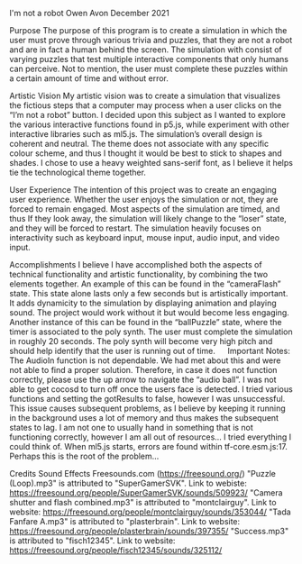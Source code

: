 I'm not a robot
Owen Avon
December 2021

Purpose
The purpose of this program is to create a simulation in which the user must prove through various trivia and puzzles, that they are not a robot and are in fact a human behind the screen. The simulation with consist of varying puzzles that test multiple interactive components that only humans can perceive. Not to mention, the user must complete these puzzles within a certain amount of time and without error.

Artistic Vision
My artistic vision was to create a simulation that visualizes the fictious steps that a computer may process when a user clicks on the “I’m not a robot” button. I decided upon this subject as I wanted to explore the various interactive functions found in p5.js, while experiment with other interactive libraries such as ml5.js. The simulation’s overall design is coherent and neutral. The theme does not associate with any specific colour scheme, and thus I thought it would be best to stick to shapes and shades. I chose to use a heavy weighted sans-serif font, as I believe it helps tie the technological theme together.

User Experience
The intention of this project was to create an engaging user experience. Whether the user enjoys the simulation or not, they are forced to remain engaged. Most aspects of the simulation are timed, and thus If they look away, the simulation will likely change to the “loser” state, and they will be forced to restart. The simulation heavily focuses on interactivity such as keyboard input, mouse input, audio input, and video input.

Accomplishments
I believe I have accomplished both the aspects of technical functionality and artistic functionality, by combining the two elements together. An example of this can be found in the “cameraFlash” state. This state alone lasts only a few seconds but is artistically important. It adds dynamicity to the simulation by displaying animation and playing sound. The project would work without it but would become less engaging. Another instance of this can be found in the “ballPuzzle” state, where the timer is associated to the poly synth. The user must complete the simulation in roughly 20 seconds. The poly synth will become very high pitch and should help identify that the user is running out of time.
 
Important Notes:
The AudioIn function is not dependable. We had met about this and were not able to find a proper solution. Therefore, in case it does not function correctly, please use the up arrow to navigate the “audio ball”.
I was not able to get cocosd to turn off once the users face is detected. I tried various functions and setting the gotResults to false, however I was unsuccessful. This issue causes subsequent problems, as I believe by keeping it running in the background uses a lot of memory and thus makes the subsequent states to lag. I am not one to usually hand in something that is not functioning correctly, however I am all out of resources… I tried everything I could think of. When ml5.js starts, errors are found within tf-core.esm.js:17. Perhaps this is the root of the problem…


Credits
Sound Effects
Freesounds.com (https://freesound.org/)
"Puzzle (Loop).mp3" is attributed to "SuperGamerSVK". Link to webiste: https://freesound.org/people/SuperGamerSVK/sounds/509923/
"Camera shutter and flash combined.mp3" is attributed to "montclairguy". Link to website: https://freesound.org/people/montclairguy/sounds/353044/
"Tada Fanfare A.mp3" is attributed to "plasterbrain". Link to website: https://freesound.org/people/plasterbrain/sounds/397355/
"Success.mp3" is attributed to "fisch12345". Link to website: https://freesound.org/people/fisch12345/sounds/325112/
